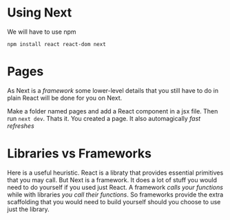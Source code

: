 # Using Next

We will have to use npm

`npm install react react-dom next`

# Pages

As Next is a _framework_ some lower-level details that you still have to do in plain React will be done for you on Next.

Make a folder named pages and add a React component in a jsx file. Then run `next dev`.
Thats it. You created a page. It also automagically _fast refreshes_

# Libraries vs Frameworks

Here is a useful heuristic. React is a libraty that provides essential primitives that you may call. But Next is a framework. It does a lot of stuff you would need to do yourself if you used just React. A framework _calls your functions_ while with libraries _you call their functions_. So frameworks provide the extra scaffolding that you would need to build yourself should you choose to use just the library.
